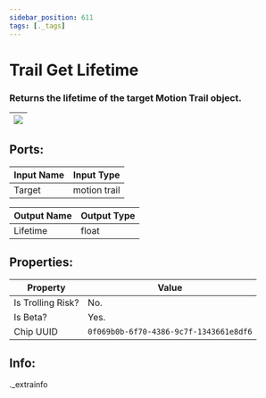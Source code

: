 ```yaml
---
sidebar_position: 611
tags: [._tags]
---
```


# Trail Get Lifetime


### Returns the lifetime of the target Motion Trail object.

| ![](https://images-ext-2.discordapp.net/external/MPmIaQzlEPmgGWlgi-WxBBXt0Bjv_zWPkg1y1f_sy3s/https/www.recroomcircuits.com/image/circuit/absolute-value?width=206&height=108) |
|-----|

## Ports:

| Input Name | Input Type |
|-----------|-----------|
| Target | motion trail |

| Output Name | Output Type |
|-----------|-----------|
| Lifetime | float |

## Properties:

| Property  | Value |
|-------------------|-----------|
| Is Trolling Risk? | No. |
| Is Beta? | Yes. |
| Chip UUID | `0f069b0b-6f70-4386-9c7f-1343661e8df6` |

## Info:
._extrainfo